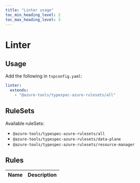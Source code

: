 ```yaml
---
title: "Linter usage"
toc_min_heading_level: 2
toc_max_heading_level: 3
---
```


# Linter

## Usage

Add the following in `tspconfig.yaml`:

```yaml
linter:
  extends:
    - "@azure-tools/typespec-azure-rulesets/all"
```

## RuleSets

Available ruleSets:

- `@azure-tools/typespec-azure-rulesets/all`
- `@azure-tools/typespec-azure-rulesets/data-plane`
- `@azure-tools/typespec-azure-rulesets/resource-manager`

## Rules

| Name | Description |
| ---- | ----------- |

